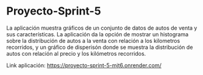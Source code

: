 # Proyecto-Sprint-5
La aplicación muestra gráficos de un conjunto de datos de autos de venta y sus características. 
La aplicación da la opción de mostrar un histograma sobre la distribución de autos a la venta con relación a los kilometros recorridos, y un gráfico de disperisón donde se muestra la distribución de autos con relación al precio y los kilómetros recorridos.

Link aplicación: 
https://proyecto-sprint-5-mjt6.onrender.com/
